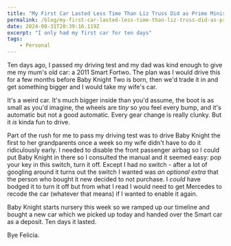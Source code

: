 ```yaml
---
title: "My First Car Lasted Less Time Than Liz Truss Did as Prime Minister"
permalink: /blog/my-first-car-lasted-less-time-than-liz-truss-did-as-prime-minister/index.html
date: 2024-08-31T20:39:16.119Z
excerpt: "I only had my first car for ten days"
tags:
    - Personal
---
```


Ten days ago, I passed my driving test and my dad was kind enough to give me my mum's old car: a 2011 Smart Fortwo. The plan was I would drive this for a few months before Baby Knight Two is born, then we'd trade it in and get something bigger and I would take my wife's car.

It's a weird car. It's much bigger inside than you'd assume, the boot is as small as you'd imagine, the wheels are _tiny_ so you feel every bump, and it's automatic but not a good automatic. Every gear change is really clunky. But it _is_ kinda fun to drive.

Part of the rush for me to pass my driving test was to drive Baby Knight the first to her grandparents once a week so my wife didn't have to do it ridiculously early. I needed to disable the front passenger airbag so I could put Baby Knight in there so I consulted the manual and it seemed easy: pop your key in this switch, turn it off. Except I had no switch - after a lot of googling around it turns out the switch I wanted was _an optional extra_ that the person who bought it new decided to not purchase. I _could_ have bodged it to turn it off but from what I read I would need to get Mercedes to recode the car (whatever that means) if I wanted to enable it again.

Baby Knight starts nursery this week so we ramped up our timeline and bought a new car which we picked up today and handed over the Smart car as a deposit. Ten days it lasted.

Bye Felicia.